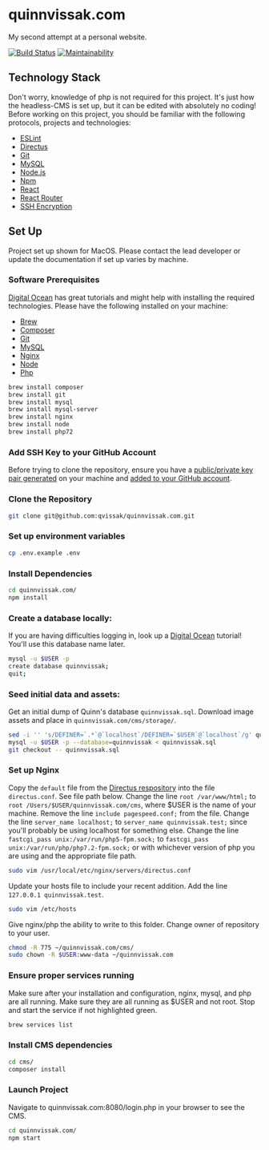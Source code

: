 # quinnvissak.com
My second attempt at a personal website.

[![Build Status](https://travis-ci.org/qvissak/quinnvissak.com.svg?branch=master)](https://travis-ci.org/qvissak/quinnvissak.com)
[![Maintainability](https://api.codeclimate.com/v1/badges/a99a88d28ad37a79dbf6/maintainability)](https://codeclimate.com/github/codeclimate/codeclimate/maintainability)

## Technology Stack
Don't worry, knowledge of php is not required for this project. It's just how the headless-CMS is set up, but it can be edited with absolutely no coding! Before working on this project, you should be familiar with the following protocols, projects and technologies:
- [ESLint](https://eslint.org/)
- [Directus](https://docs.getdirectus.com/6.4.0/#What_is_Directus?)
- [Git](https://git-scm.com/)
- [MySQL](https://dev.mysql.com/doc/)
- [Node.js](https://nodejs.org/en/)
- [Npm](https://www.npmjs.com/)
- [React](https://reactjs.org/)
- [React Router](https://reacttraining.com/react-router/)
- [SSH Encryption](https://www.digitalocean.com/community/tutorials/understanding-the-ssh-encryption-and-connection-process/)

## Set Up
Project set up shown for MacOS. Please contact the lead developer or update the documentation if set up varies by machine.

### Software Prerequisites
[Digital Ocean](https://www.digitalocean.com/community/tutorials/how-to-install-linux-nginx-mysql-php-lemp-stack-in-ubuntu-16-04) has great tutorials and might help with installing the required technologies. Please have the following installed on your machine:
- [Brew](https://brew.sh/)
- [Composer](https://getcomposer.org/download/)
- [Git](https://git-scm.com/downloads)
- [MySQL](https://www.mysql.com/downloads/)
- [Nginx](https://www.nginx.com/resources/wiki/start/topics/tutorials/install/)
- [Node](https://nodejs.org/en/download/)
- [Php](http://php.net/manual/en/install.php)
```sh
brew install composer
brew install git
brew install mysql
brew install mysql-server
brew install nginx
brew install node
brew install php72
```

### Add SSH Key to your GitHub Account
Before trying to clone the repository, ensure you have a [public/private key pair generated](https://help.github.com/articles/generating-a-new-ssh-key-and-adding-it-to-the-ssh-agent/#platform-mac) on your machine and [added to your GitHub account](https://help.github.com/articles/adding-a-new-ssh-key-to-your-github-account/).

### Clone the Repository
```sh
git clone git@github.com:qvissak/quinnvissak.com.git
```

### Set up environment variables
```sh
cp .env.example .env
```

### Install Dependencies
```sh
cd quinnvissak.com/
npm install
```

### Create a database locally:
If you are having difficulties logging in, look up a [Digital Ocean](https://www.digitalocean.com/community/tutorials/how-to-create-a-new-user-and-grant-permissions-in-mysql) tutorial! You'll use this database name later.
```sh
mysql -u $USER -p
create database quinnvissak;
quit;
```

### Seed initial data and assets:
Get an initial dump of Quinn's database `quinnvissak.sql`.
Download image assets and place in `quinnvissak.com/cms/storage/`.
```sh
sed -i '' 's/DEFINER=`.*`@`localhost`/DEFINER=`$USER`@`localhost`/g' quinnvissak.sql
mysql -u $USER -p --database=quinnvissak < quinnvissak.sql
git checkout -- quinnvissak.sql
```

### Set up Nginx
Copy the `default` file from the [Directus respository](https://github.com/directus/directus-vagrant/tree/master/config/nginx) into the file `directus.conf`. See file path below.
Change the line `root /var/www/html;` to `root /Users/$USER/quinnvissak.com/cms`, where $USER is the name of your machine. Remove the line `include pagespeed.conf;` from the file.
Change the line `server_name localhost;` to `server_name quinnvissak.test;` since you'll probably be using localhost for something else.
Change the line `fastcgi_pass unix:/var/run/php5-fpm.sock;` to `fastcgi_pass unix:/var/run/php/php7.2-fpm.sock;` or with whichever version of php you are using and the appropriate file path.
```sh
sudo vim /usr/local/etc/nginx/servers/directus.conf
```
Update your hosts file to include your recent addition. Add the line `127.0.0.1 quinnvissak.test`.
```sh
sudo vim /etc/hosts
```
Give nginx/php the ability to write to this folder. Change owner of repository to your user.
```sh
chmod -R 775 ~/quinnvissak.com/cms/
sudo chown -R $USER:www-data ~/quinnvissak.com
```

### Ensure proper services running
Make sure after your installation and configuration, nginx, mysql, and php are all running. Make sure they are all running as $USER and not root. Stop and start the service if not highlighted green.
```sh
brew services list
```

### Install CMS dependencies
```sh
cd cms/
composer install
```

### Launch Project
Navigate to quinnvissak.com:8080/login.php in your browser to see the CMS.
```sh
cd quinnvissak.com/
npm start
```